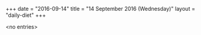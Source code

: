 +++
date = "2016-09-14"
title = "14 September 2016 (Wednesday)"
layout = "daily-diet"
+++

<p>&lt;no entries&gt;</p>